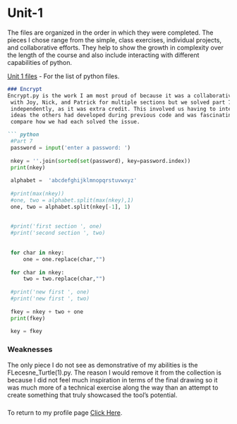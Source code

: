 # Unit-1

The files are organized in the order in which they were completed.
The pieces I chose range from the simple, class exercises, individual projects, and collaborative efforts. 
They help to show the growth in complexity over the length of the course and also include interacting with different capabilities of python.

[Unit 1 files](https://github.com/FrantzL-Cyber/Unit-1) - For the list of python files.


```markdown
### Encrypt
Encrypt.py is the work I am most proud of because it was a collaborative effort 
 with Joy, Nick, and Patrick for multiple sections but we solved part 7 and 8 
 independently, as it was extra credit. This involved us having to integrate 
 ideas the others had developed during previous code and was fascinating to 
 compare how we had each solved the issue.

``` python
 #Part 7 
 password = input('enter a password: ') 
  
 nkey = ''.join(sorted(set(password), key=password.index)) 
 print(nkey) 
  
 alphabet =  'abcdefghijklmnopqrstuvwxyz' 
  
 #print(max(nkey)) 
 #one, two = alphabet.split(max(nkey),1) 
 one, two = alphabet.split(nkey[-1], 1) 
  
  
 #print('first section ', one) 
 #print('second section ', two) 
  
  
 for char in nkey: 
     one = one.replace(char,"") 
  
 for char in nkey: 
     two = two.replace(char,"") 
  
 #print('new first ', one) 
 #print('new first ', two) 
  
 fkey = nkey + two + one 
 print(fkey) 
  
 key = fkey 
 ``` 
 
### Weaknesses

The only piece I do not see as demonstrative of my abilities is the FLecesne_Turtle(1).py.
The reason I would remove it from the collection is because I did not feel much inspiration 
in terms of the final drawing so it was much more of a technical exercise along the way 
than an attempt to create something that truly showcased the tool’s potential.

###


To return to my profile page [Click Here](https://frantzl-cyber.github.io/FL_portfolio/).
